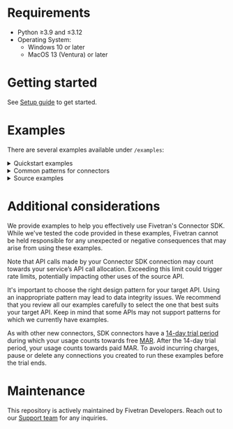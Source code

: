 # Requirements
- Python ≥3.9 and ≤3.12
- Operating System:
  - Windows 10 or later
  - MacOS 13 (Ventura) or later

# Getting started

See [Setup guide](https://fivetran.com/docs/connectors/connector-sdk/setup-guide) to get started.

# Examples
There are several examples available under `/examples`:

<details>
  <summary>
    Quickstart examples
  </summary>

### hello
This is the simplest, append-only example.

### simple_three_step_cursor
This is an emulated source, without any calls out to the internet.

### configuration
This example shows how to use secrets.

### multiple_code_files
This example shows how you can write a complex connector comprising multiple `.py` files.

### using_pd_dataframes
This example shows the use of Pandas DataFrames to manipulate data prior to sending to Fivetran.

### large_data_set
This example shows how to handle the large data from API response with pagination and without pagination. 

### weather
This is a realistic example, using a public API, fetching data from NOAA.

### complex_configuration_options
Shows how to cast configuration field to list, integer, boolean and dict for use in connector code.
</details>

<details>
<summary>
Common patterns for connectors
</summary>

<details>
<summary>
Cursors
</summary>

### marketstack
This code retrieves different stock tickers and the daily price for those tickers using Marketstack API. Refer to Marketstack's [documentation](https://polygon.io/docs/stocks/getting-started).
</details>

### multiple_tables_with_cursors
The parent-child relationship between tables from incremental API endpoints, with the complex cursor.

### pagination
This is a simple pagination example template set for the following types of paginations:
- keyset
- next_page_url
- offset_based
- page_number

### export
This example consumes the export data from REST API and syncs it via Connector SDK, for the following response types:
- csv

### specified_types
This example declares a schema and upserts all data types.

### unspecified_types
This example upserts all data types without specifying a schema.

### three_operations
This example shows how to use upsert, update and delete operations.

### records_with_no_created_at_timestamp
This example shows how to work with records where the source does not provide a `created_at` (or equivalent) field.
It is useful when it's desired to keep track of when the record was first observed.

### hashes
This example shows how to calculate a hash of fields and use it as primary key. It is useful in scenarios where the incoming rows do not have any field suitable to be used as a primary key.

### priority_first_sync_for_high_volume_initial_syncs
A priority-first sync (pfs), is very helpful for high-volume historical syncs. It is a sync strategy that prioritises fetching the most recent data first so that fresh data is ready for you to use more quickly.
This is a simple example of how you could implement the Priority-first sync strategy in a `connector.py` file for your connection.
</details>

<details>
<summary>
Source examples
</summary>

### aws_dynamo_db_authentication
This example shows how to authenticate to AWS using the IAM role credentials and use them to sync records from DynamoDB. Boto3 package is used to create an AWS client. Refer to the [Boto3 documentation](https://boto3.amazonaws.com/v1/documentation/api/latest/index.html).

### redshift
This is an example to show how to sync records from Redshift by using Connector SDK. You need to provide your Redshift credentials for this example to work.

### key_based_replication
This example shows key-based replication from database sources. Replication keys are columns that are used to identify new and updated data for replication. When you set a table to use Incremental Replication, you’ll also need to define a replication key for that table.

### oauth2_and_accelo_api_connector_multithreading_enabled
This module implements a connector for syncing data from the Accelo API. It uses **OAuth 2.0 Client Credentials flow** authentication, rate limiting, and data synchronization for companies, invoices, payments, prospects, jobs, and staff. This is an example of multithreading used in the extraction of data from the source to improve connector performance. Multithreading allows to make API calls in parallel to pull data faster. This is also an example of using **OAuth 2.0 Client Credentials** flow. You need to provide your Accelo OAuth credentials for this example to work.

Refer to the Multithreading Guidelines in `api_threading_utils.py`.

### oauth2_with_token_refresh
It is an example of using OAuth 2.0 client credentials flow, and the refresh of Access token from the provided refresh token.

Refer to the OAuth Refresh flow in `readme.md`.

### smartsheets
This is an example of how we can sync Smartsheets sheets by using Connector SDK. You need to provide your Smartsheets api_key for this example to work.

### sql_server
This example uses pyodbc to connect to SQL Server Db for querying/syncing data using Connector SDK. You need to provide your SQL Server Db credentials for this example to work.

### aws_athena
This is an example of how we can sync data from AWS Athena by using Connector SDK. We have two examples, one utilises Boto3 and another utilizes SQLAlchemy with PyAthena.
You can use either, based on your requirements. You need to provide your AWS Athena credentials for this example to work.

### toast
This is an example of how we can sync Toast data using the Connector SDK. You would need to provide your Toast credentials for this example to work.

</details>

# Additional considerations

We provide examples to help you effectively use Fivetran's Connector SDK. While we've tested the code provided in these examples, Fivetran cannot be held responsible for any unexpected or negative consequences that may arise from using these examples.

Note that API calls made by your Connector SDK connection may count towards your service’s API call allocation. Exceeding this limit could trigger rate limits, potentially impacting other uses of the source API.

It's important to choose the right design pattern for your target API. Using an inappropriate pattern may lead to data integrity issues. We recommend that you review all our examples carefully to select the one that best suits your target API. Keep in mind that some APIs may not support patterns for which we currently have examples.

As with other new connectors, SDK connectors have a [14-day trial period](https://fivetran.com/docs/getting-started/free-trials#newconnectorfreeuseperiod) during which your usage counts towards free [MAR](https://fivetran.com/docs/usage-based-pricing). After the 14-day trial period, your usage counts towards paid MAR. To avoid incurring charges, pause or delete any connections you created to run these examples before the trial ends.

# Maintenance
This repository is actively maintained by Fivetran Developers. Reach out to our [Support team](https://support.fivetran.com/hc/en-us) for any inquiries.
